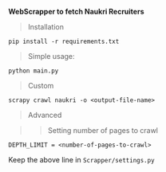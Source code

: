 **WebScrapper to fetch Naukri Recruiters**

>Installation

    pip install -r requirements.txt

>Simple usage: 

    python main.py
    
>Custom 

    scrapy crawl naukri -o <output-file-name>
    
>Advanced

>>Setting number of pages to crawl

    DEPTH_LIMIT = <number-of-pages-to-crawl>
    
Keep the above line in ```Scrapper/settings.py```